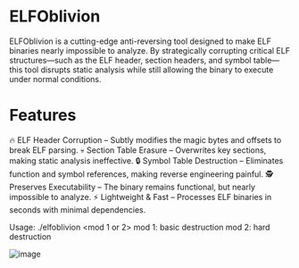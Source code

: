 # ELFOblivion
ELFOblivion is a cutting-edge anti-reversing tool designed to make ELF binaries nearly impossible to analyze. By strategically corrupting critical ELF structures—such as the ELF header, section headers, and symbol table—this tool disrupts static analysis while still allowing the binary to execute under normal conditions.



# Features
🔥 ELF Header Corruption – Subtly modifies the magic bytes and offsets to break ELF parsing.
💀 Section Table Erasure – Overwrites key sections, making static analysis ineffective.
🔒 Symbol Table Destruction – Eliminates function and symbol references, making reverse engineering painful.
🕵️ Preserves Executability – The binary remains functional, but nearly impossible to analyze.
⚡ Lightweight & Fast – Processes ELF binaries in seconds with minimal dependencies.

Usage:
./elfoblivion <binary> <mod 1 or 2>
mod 1: basic destruction
mod 2: hard destruction




![image](https://github.com/user-attachments/assets/4422a247-1053-4c1b-89b4-10df87cfbdcf)
